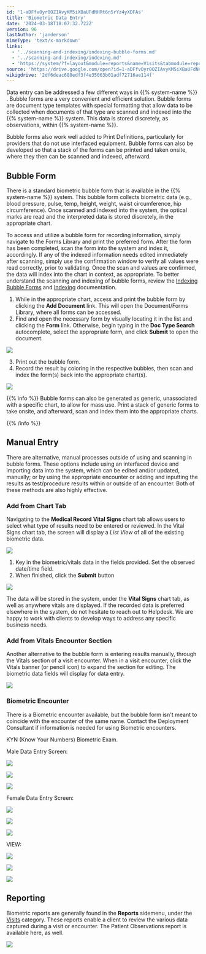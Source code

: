 ```yaml
---
id: '1-aDFfvOyr0OZIAvyKM5iXBaUFdNHRt6n5rYz4yXDFAs'
title: 'Biometric Data Entry'
date: '2024-03-18T18:07:32.722Z'
version: 96
lastAuthor: 'janderson'
mimeType: 'text/x-markdown'
links:
  - '../scanning-and-indexing/indexing-bubble-forms.md'
  - '../scanning-and-indexing/indexing.md'
  - 'https://system/?f=layout&module=reports&name=Visits&tabmodule=reports&t=Visits&tabmodule=reports&tabselect=Visits'
source: 'https://drive.google.com/open?id=1-aDFfvOyr0OZIAvyKM5iXBaUFdNHRt6n5rYz4yXDFAs'
wikigdrive: '2df6deac680edf3f4e35063b01adf72716ae114f'
---
```

Data entry can be addressed a few different ways in {{% system-name %}} . Bubble forms are a very convenient and efficient solution. Bubble forms are document type templates with special formatting that allow data to be collected when documents of that type are scanned and indexed into the {{% system-name %}} system. This data is stored discretely, as observations, within {{% system-name %}}.

Bubble forms also work well added to Print Definitions, particularly for providers that do not use interfaced equipment. Bubble forms can also be developed so that a stack of the forms can be printed and taken onsite, where they then can be scanned and indexed, afterward.

## Bubble Form

There is a standard biometric bubble form that is available in the {{% system-name %}} system. This bubble form collects biometric data (e.g., blood pressure, pulse, temp, height, weight, waist circumference, hip circumference). Once scanned and indexed into the system, the optical marks are read and the interpreted data is stored discretely, in the appropriate chart.

To access and utilize a bubble form for recording information, simply navigate to the Forms Library and print the preferred form. After the form has been completed, scan the form into the system and index it, accordingly. If any of the indexed information needs edited immediately after scanning, simply use the confirmation window to verify all values were read correctly, prior to validating. Once the scan and values are confirmed, the data will index into the chart in context, as appropriate. To better understand the scanning and indexing of bubble forms, review the [Indexing Bubble Forms](../scanning-and-indexing/indexing-bubble-forms.md) and [Indexing](../scanning-and-indexing/indexing.md) documentation.

1. While in the appropriate chart, access and print the bubble form by clicking the <strong>Add Document</strong> link. This will open the Document/Forms Library, where all forms can be accessed.
2. Find and open the necessary form by visually locating it in the list and clicking the <strong>Form</strong> link. Otherwise, begin typing in the <strong>Doc Type Search</strong> autocomplete, select the appropriate form, and click <strong>Submit</strong> to open the document.

![](../biometric-data-entry.assets/38e3d19e4652949cb7cd306926d7f679.png)

3. Print out the bubble form.
4. Record the result by coloring in the respective bubbles, then scan and index the form(s) back into the appropriate chart(s).

![](../biometric-data-entry.assets/1d2ceb318428a5289677f1d3195cd158.png)

{{% info %}}
Bubble forms can also be generated as generic, unassociated with a specific chart, to allow for mass use. Print a stack of generic forms to take onsite, and afterward, scan and index them into the appropriate charts.


{{% /info %}}

## Manual Entry

There are alternative, manual processes outside of using and scanning in bubble forms. These options include using an interfaced device and importing data into the system, which can be edited and/or updated, manually; or by using the appropriate encounter or adding and inputting the results as test/procedure results within or outside of an encounter. Both of these methods are also highly effective.

### Add from Chart Tab

Navigating to the **Medical Record** **Vital Signs** chart tab allows users to select what type of results need to be entered or reviewed. In the Vital Signs chart tab, the screen will display a *List View* of all of the existing biometric data.

![](../biometric-data-entry.assets/25c68dbb24f36b7a62e522b7c09187e1.png)

1. Key in the biometric/vitals data in the fields provided. Set the observed date/time field.
2. When finished, click the <strong>Submit</strong> button

![](../biometric-data-entry.assets/6d7b39af8bd3de3d5225b5dae19f56dd.png)

The data will be stored in the system, under the **Vital Signs** chart tab, as well as anywhere vitals are displayed. If the recorded data is preferred elsewhere in the system, do not hesitate to reach out to Helpdesk. We are happy to work with clients to develop ways to address any specific business needs.

### Add from Vitals Encounter Section

Another alternative to the bubble form is entering results manually, through the Vitals section of a visit encounter. When in a visit encounter, click the Vitals banner (or pencil icon) to expand the section for editing. The biometric data fields will display for data entry.

![](../biometric-data-entry.assets/497515d89ba305aae32fb9975fd659d4.png)

### Biometric Encounter

There is a Biometric encounter available, but the bubble form isn't meant to coincide with the encounter of the same name. Contact the Deployment Consultant if information is needed for using Biometric encounters.

KYN (Know Your Numbers) Biometric Exam.

Male Data Entry Screen:

![](../biometric-data-entry.assets/0df8b5c1866a3fb6871129306746c12c.png)

![](../biometric-data-entry.assets/0dad7b2afa124fce940a7b96d2ab8c22.png)

![](../biometric-data-entry.assets/2db7fbe59d9ce2a248bcf8391a7bd487.png)

Female Data Entry Screen:

![](../biometric-data-entry.assets/82c7ad689f571e901573b1ead8a1bd82.png)

![](../biometric-data-entry.assets/843aee40ab574afa8c73f98f00d3aef1.png)

![](../biometric-data-entry.assets/e45c8f03caff377d06e8021c77eaa94e.png)

VIEW:

![](../biometric-data-entry.assets/830b4c183a8f08258e0e32149791c363.png)

![](../biometric-data-entry.assets/029b84d2290ec01bfbe07681253012ae.png)

![](../biometric-data-entry.assets/c33897b217960e9c58e25d9c08271748.png)

## Reporting

Biometric reports are generally found in the **Reports** sidemenu, under the [Visits](https://system/?f=layout&module=reports&name=Visits&tabmodule=reports&t=Visits&tabmodule=reports&tabselect=Visits) category. These reports enable a client to review the various data captured during a visit or encounter. The Patient Observations report is available here, as well.

![](../biometric-data-entry.assets/82b217840309964f1db169d4f763ef78.png)

